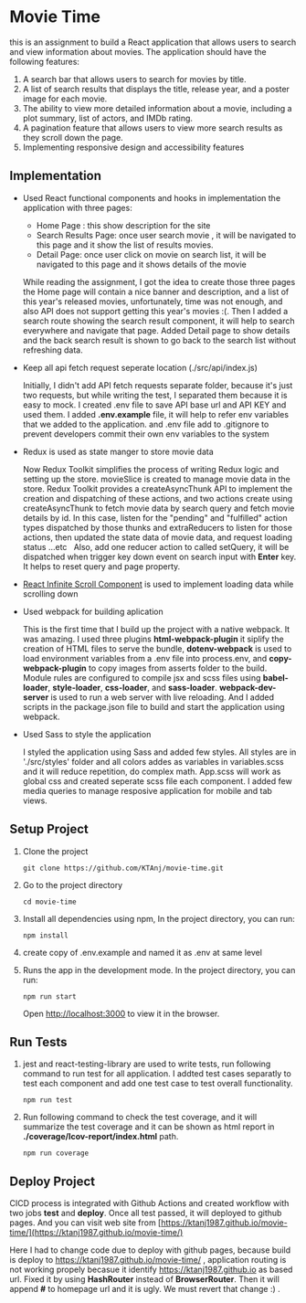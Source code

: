 # Movie Time

this is an assignment to build a React application that allows users to search and view information about movies. The application should have the following
features:

1. A search bar that allows users to search for movies by title.
2. A list of search results that displays the title, release year, and a poster
   image for each movie.
3. The ability to view more detailed information about a movie, including a
   plot summary, list of actors, and IMDb rating.
4. A pagination feature that allows users to view more search results as
   they scroll down the page.
5. Implementing responsive design and accessibility features

## Implementation

- Used React functional components and hooks in implementation the application with three pages:

  - Home Page : this show description for the site
  - Search Results Page: once user search movie , it will be navigated to this page and it show the list of results movies.
  - Detail Page: once user click on movie on search list, it will be navigated to this page and it shows details of the movie

  While reading the assignment, I got the idea to create those three pages the Home page will contain a nice banner and description, and a list of this year's released movies, unfortunately, time was not enough, and also API does not support getting this year's movies :(. Then I added a search route showing the search result component, it will help to search everywhere and navigate that page. Added Detail page to show details and the back search result is shown to go back to the search list without refreshing data.

- Keep all api fetch request seperate location (./src/api/index.js)

  Initially, I didn't add API fetch requests separate folder, because it's just two requests, but while writing the test, I separated them because it is easy to mock. I created .env file to save API base url and API KEY and used them. I added **.env.example** file, it will help to refer env variables that we added to the application. and .env file add to .gitignore to prevent developers commit their own env variables to the system

- Redux is used as state manger to store movie data

  Now Redux Toolkit simplifies the process of writing Redux logic and setting up the store. movieSlice is created to manage movie data in the store. Redux Toolkit provides a createAsyncThunk API to implement the creation and dispatching of these actions, and two actions create using createAsyncThunk to fetch movie data by search query and fetch movie details by id. In this case, listen for the "pending" and "fulfilled" action types dispatched by those thunks and extraReducers to listen for those actions, then updated the state data of movie data, and request loading status ...etc
    Also, add one reducer action to called setQuery, it will be dispatched when trigger key down event on search input with **Enter** key. It helps to reset query and page property.

- [React Infinite Scroll Component](https://www.npmjs.com/package/react-infinite-scroll-component) is used to implement loading data while scrolling down
- Used webpack for building aplication

  This is the first time that I build up the project with a native webpack. It was amazing. I used three plugins **html-webpack-plugin** it siplify the creation of HTML files to serve the bundle, **dotenv-webpack** is used to load environment variables from a .env file into process.env, and **copy-webpack-plugin** to copy images from asserts folder to the build. Module rules are configured to compile jsx and scss files using **babel-loader**, **style-loader**, **css-loader**, and **sass-loader**. **webpack-dev-server** is used to run a web server with live reloading. And I added scripts in the package.json file to build and start the application using webpack.

- Used Sass to style the application

  I styled the application using Sass and added few styles. All styles are in './src/styles' folder and all colors addes as variables in variables.scss and it will reduce repetition, do complex math. App.scss will work as global css and created seperate scss file each component. I added few media queries to manage resposive application for mobile and tab views.

## Setup Project

1. Clone the project

   `git clone https://github.com/KTAnj/movie-time.git`

2. Go to the project directory

   `cd movie-time`

3. Install all dependencies using npm, In the project directory, you can run:

   `npm install`

4. create copy of .env.example and named it as .env at same level

5. Runs the app in the development mode. In the project directory, you can run:

   `npm run start`

   Open [http://localhost:3000](http://localhost:3000) to view it in the browser.

## Run Tests

1. jest and react-testing-library are used to write tests, run following command to run test for all application. I addted test cases separatly to test each component and add one test case to test overall functionality.

   `npm run test`

2. Run following command to check the test coverage, and it will summarize the test coverage and it can be shown as html report in **./coverage/Icov-report/index.html** path.

   `npm run coverage`

## Deploy Project

CICD process is integrated with Github Actions and created workflow with two jobs **test** and **deploy**. Once all test passed, it will deployed to github pages. And you can visit web site from [https://ktanj1987.github.io/movie-time/](https://ktanj1987.github.io/movie-time/)

Here I had to change code due to deploy with github pages, because build is deploy to https://ktanj1987.github.io/movie-time/ , application routing is not working propely becasue it identify https://ktanj1987.github.io as based url. Fixed it by using **HashRouter** instead of **BrowserRouter**. Then it will append **#** to homepage url and it is ugly. We must revert that change :) .
